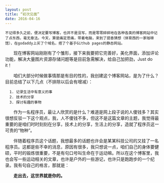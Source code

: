```yaml
---
layout: post
title: “初次见面”
date: 2016-04-16
---
```

    不记得多久之前，便决定要写博客，也并不是没写，而是零零碎碎地在各种各类的博客网站中记了点东西，毫无章法。今天，算是痛定思痛，带着电脑，来到了提香猜想（体育西的一家咖啡馆），在godaddy上买了个域名，搭了个基于Github pages的静态网站。  
  
&nbsp;&nbsp;&nbsp;&nbsp;&nbsp;&nbsp;&nbsp;现在博客网站刚刚有了个雏形，接下来我要把它完善好，美化界面，添加评论功能，解决大量图片资源存储问题等是目前急需解决，给自己加把劲，Just do it！  

&nbsp;&nbsp;&nbsp;&nbsp;&nbsp;&nbsp;&nbsp;咱们大部分时候做事情那是有目的性的，我创建这个博客网站，是为了什么？目前总结了以下几点（不排除以后会有增减）：
  
  	  1. 记录生活中有意义的事
  	  2. 技术的分享
  	  3. 探讨有趣的事物
  
&nbsp;&nbsp;&nbsp;&nbsp;&nbsp;&nbsp;&nbsp;作为一名程序员，最让人欣赏的是什么？难道是网上段子说的人傻钱多？其实很想反驳一下这个观点，我，人不傻钱不多，但这不是这篇文章的主题，我觉得最重要的是咱们时时刻刻在分享，技术上的分享，生活上的分享，造就了程序员这一可贵的“物种”。
  
&nbsp;&nbsp;&nbsp;&nbsp;&nbsp;&nbsp;&nbsp;伴随着程序员这个话题，我想最多的话题也许会是某某科技公司的又挂了一名程序员。这都是些不幸的消息，原因有很多，我只想说一点，咱们自己的身体要健硕，平时的锻炼很重要，不是有句口号叫生命在于运动嘛。所以在这个博客里，我也会写一些运动相关的文章，也许是户外的一些游记，也许只是跑跑步的一个纪录。我有句自己的格言，那就是：  

&nbsp;&nbsp;&nbsp;&nbsp;&nbsp;&nbsp;&nbsp;**走出去，这世界就是你的。**
  